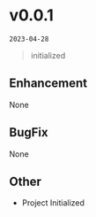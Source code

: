 # v0.0.1

`2023-04-28`

> initialized

## Enhancement

None

## BugFix

None

## Other

- Project Initialized
